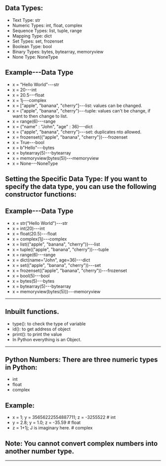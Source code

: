 Data Types:
--

* Text Type:		str
* Numeric Types:	int, float, complex
* Sequence Types:	list, tuple, range
* Mapping Type:		dict
* Set Types:		set, frozenset
* Boolean Type:		bool
* Binary Types:		bytes, bytearray, memoryview
* None Type:		NoneType


Example---Data Type
--
* x = "Hello World"---str	
* x = 20---int	
* x = 20.5---float	
* x = 1j---complex	
* x = ["apple", "banana", "cherry"]---list: values can be changed.
* x = ("apple", "banana", "cherry")---tuple: values can't be change, if want to then change to list. 
* x = range(6)---range	
* x = {"name" : "John", "age" : 36}---dict	
* x = {"apple", "banana", "cherry"}---set: duplicates nto allowed.
* x = frozenset({"apple", "banana", "cherry"})---frozenset	
* x = True---bool	
* x = b"Hello"---bytes	
* x = bytearray(5)---bytearray	
* x = memoryview(bytes(5))---memoryview	
* x = None---NoneType

Setting the Specific Data Type: If you want to specify the data type, you can use the following constructor functions:
--

Example---Data Type
--
* x = str("Hello World")---str	
* x = int(20)---int	
* x = float(20.5)---float	
* x = complex(1j)---complex	
* x = list(("apple", "banana", "cherry"))---list	
* x = tuple(("apple", "banana", "cherry"))---tuple	
* x = range(6)---range	
* x = dict(name="John", age=36)---dict	
* x = set(("apple", "banana", "cherry"))---set	
* x = frozenset(("apple", "banana", "cherry"))---frozenset	
* x = bool(5)---bool	
* x = bytes(5)---bytes	
* x = bytearray(5)---bytearray	
* x = memoryview(bytes(5)))---memoryview

--------------------------------------------------------
Inbuilt functions.
--
* type(): to check the type of variable
* id(): to get address of object
* print(): to print the value
* In Python everything is an Object.
--------------------------------------------------------
Python Numbers: There are three numeric types in Python:
--
* int
* float
* complex

Example:
--
* x = 1; y = 35656222554887711; z = -3255522    # int
* y = 2.8; y = 1.0; z = -35.59  # float
* z = 1+1j; J is imaginary here.   # complex

Note: You cannot convert complex numbers into another number type.
--
--------------------------------------------------------
































